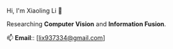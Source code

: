 Hi, I'm Xiaoling Li 👋

Researching **Computer Vision** and **Information Fusion**.

📫 **Email**:: [lix937334@gmail.com]
